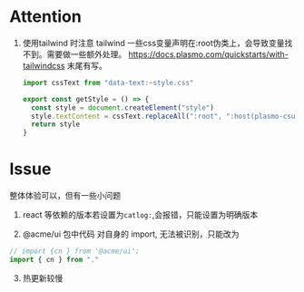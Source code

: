 # Attention

1. 使用tailwind 时注意 tailwind 一些css变量声明在:root伪类上，会导致变量找不到。需要做一些额外处理。
   https://docs.plasmo.com/quickstarts/with-tailwindcss 末尾有写。

   ```javascript
   import cssText from "data-text:~style.css"

   export const getStyle = () => {
     const style = document.createElement("style")
     style.textContent = cssText.replaceAll(":root", ":host(plasmo-csui)")
     return style
   }
   ```

# Issue

整体体验可以，但有一些小问题

1. react 等依赖的版本若设置为`catlog:`,会报错，只能设置为明确版本

2. @acme/ui 包中代码 对自身的 import, 无法被识别，只能改为

```javascript
// import {cn } from '@acme/ui';
import { cn } from "."
```

3. 热更新较慢
